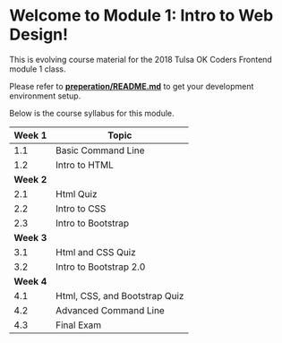 # Welcome to Module 1: Intro to Web Design!

This is evolving course material for the 2018 Tulsa OK Coders Frontend module 1 class.

Please refer to [**preperation/README.md**](https://github.com/FXschwartz/okcoders-frontend-2018/tree/master/module-1/preperation) to get your development environment setup.

Below is the course syllabus for this module.

| Week 1 | Topic |
|---|---|
| 1.1 | Basic Command Line |
| 1.2 | Intro to HTML |
| **Week 2** |
| 2.1 | Html Quiz |
| 2.2 | Intro to CSS |
| 2.3 | Intro to Bootstrap |
| **Week 3** |
| 3.1 | Html and CSS Quiz |
| 3.2 | Intro to Bootstrap 2.0 |
| **Week 4** |
| 4.1 | Html, CSS, and Bootstrap Quiz |
| 4.2 | Advanced Command Line |
| 4.3 | Final Exam |
